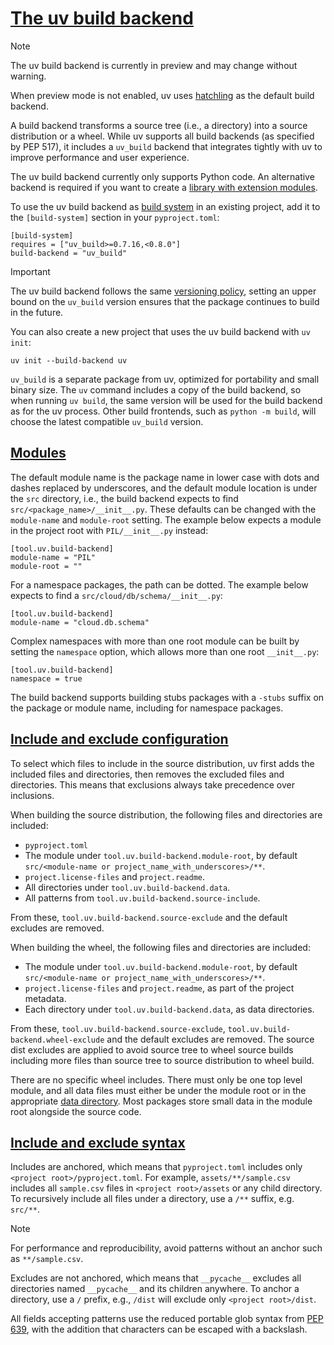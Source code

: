 # [The uv build backend](#the-uv-build-backend)

Note

The uv build backend is currently in preview and may change without warning.

When preview mode is not enabled, uv uses [hatchling](https://pypi.org/project/hatchling/) as the default build backend.

A build backend transforms a source tree (i.e., a directory) into a source distribution or a wheel. While uv supports all build backends (as specified by PEP 517), it includes a `uv_build` backend that integrates tightly with uv to improve performance and user experience.

The uv build backend currently only supports Python code. An alternative backend is required if you want to create a [library with extension modules](../projects/init/#projects-with-extension-modules).

To use the uv build backend as [build system](../projects/config/#build-systems) in an existing project, add it to the `[build-system]` section in your `pyproject.toml`:

```
[build-system]
requires = ["uv_build>=0.7.16,<0.8.0"]
build-backend = "uv_build"

```

Important

The uv build backend follows the same [versioning policy](../../reference/policies/versioning/), setting an upper bound on the `uv_build` version ensures that the package continues to build in the future.

You can also create a new project that uses the uv build backend with `uv init`:

```
uv init --build-backend uv

```

`uv_build` is a separate package from uv, optimized for portability and small binary size. The `uv` command includes a copy of the build backend, so when running `uv build`, the same version will be used for the build backend as for the uv process. Other build frontends, such as `python -m build`, will choose the latest compatible `uv_build` version.

## [Modules](#modules)

The default module name is the package name in lower case with dots and dashes replaced by underscores, and the default module location is under the `src` directory, i.e., the build backend expects to find `src/<package_name>/__init__.py`. These defaults can be changed with the `module-name` and `module-root` setting. The example below expects a module in the project root with `PIL/__init__.py` instead:

```
[tool.uv.build-backend]
module-name = "PIL"
module-root = ""

```

For a namespace packages, the path can be dotted. The example below expects to find a `src/cloud/db/schema/__init__.py`:

```
[tool.uv.build-backend]
module-name = "cloud.db.schema"

```

Complex namespaces with more than one root module can be built by setting the `namespace` option, which allows more than one root `__init__.py`:

```
[tool.uv.build-backend]
namespace = true

```

The build backend supports building stubs packages with a `-stubs` suffix on the package or module name, including for namespace packages.

## [Include and exclude configuration](#include-and-exclude-configuration)

To select which files to include in the source distribution, uv first adds the included files and directories, then removes the excluded files and directories. This means that exclusions always take precedence over inclusions.

When building the source distribution, the following files and directories are included:

- `pyproject.toml`
- The module under `tool.uv.build-backend.module-root`, by default `src/<module-name or project_name_with_underscores>/**`.
- `project.license-files` and `project.readme`.
- All directories under `tool.uv.build-backend.data`.
- All patterns from `tool.uv.build-backend.source-include`.

From these, `tool.uv.build-backend.source-exclude` and the default excludes are removed.

When building the wheel, the following files and directories are included:

- The module under `tool.uv.build-backend.module-root`, by default `src/<module-name or project_name_with_underscores>/**`.
- `project.license-files` and `project.readme`, as part of the project metadata.
- Each directory under `tool.uv.build-backend.data`, as data directories.

From these, `tool.uv.build-backend.source-exclude`, `tool.uv.build-backend.wheel-exclude` and the default excludes are removed. The source dist excludes are applied to avoid source tree to wheel source builds including more files than source tree to source distribution to wheel build.

There are no specific wheel includes. There must only be one top level module, and all data files must either be under the module root or in the appropriate [data directory](../../reference/settings/#build-backend_data). Most packages store small data in the module root alongside the source code.

## [Include and exclude syntax](#include-and-exclude-syntax)

Includes are anchored, which means that `pyproject.toml` includes only `<project root>/pyproject.toml`. For example, `assets/**/sample.csv` includes all `sample.csv` files in `<project root>/assets` or any child directory. To recursively include all files under a directory, use a `/**` suffix, e.g. `src/**`.

Note

For performance and reproducibility, avoid patterns without an anchor such as `**/sample.csv`.

Excludes are not anchored, which means that `__pycache__` excludes all directories named `__pycache__` and its children anywhere. To anchor a directory, use a `/` prefix, e.g., `/dist` will exclude only `<project root>/dist`.

All fields accepting patterns use the reduced portable glob syntax from [PEP 639](https://peps.python.org/pep-0639/#add-license-FILES-key), with the addition that characters can be escaped with a backslash.
